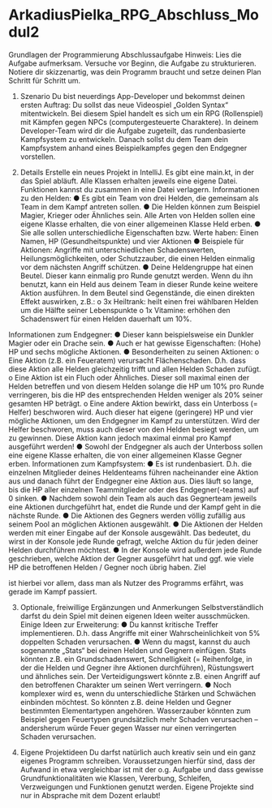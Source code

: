 # ArkadiusPielka_RPG_Abschluss_Modul2

Grundlagen der Programmierung
Abschlussaufgabe
Hinweis: Lies die Aufgabe aufmerksam. Versuche vor Beginn, die Aufgabe zu strukturieren. Notiere
dir skizzenartig, was dein Programm braucht und setze deinen Plan Schritt für Schritt um.

1. Szenario
Du bist neuerdings App-Developer und bekommst deinen ersten Auftrag: Du sollst das neue
Videospiel „Golden Syntax“ mitentwickeln. Bei diesem Spiel handelt es sich um ein RPG (Rollenspiel)
mit Kämpfen gegen NPCs (computergesteuerte Charaktere). In deinem Developer-Team wird dir die
Aufgabe zugeteilt, das rundenbasierte Kampfsystem zu entwickeln. Danach sollst du dem Team dein
Kampfsystem anhand eines Beispielkampfes gegen den Endgegner vorstellen.

2. Details
Erstelle ein neues Projekt in IntelliJ. Es gibt eine main.kt, in der das Spiel abläuft. Alle Klassen
erhalten jeweils eine eigene Datei. Funktionen kannst du zusammen in eine Datei verlagern.
Informationen zu den Helden:
● Es gibt ein Team von drei Helden, die gemeinsam als Team in dem Kampf antreten sollen.
● Die Helden können zum Beispiel Magier, Krieger oder Ähnliches sein. Alle Arten von Helden
sollen eine eigene Klasse erhalten, die von einer allgemeinen Klasse Held erben.
● Sie alle sollen unterschiedliche Eigenschaften bzw. Werte haben:
Einen Namen, HP (Gesundheitspunkte) und vier Aktionen
● Beispiele für Aktionen:
Angriffe mit unterschiedlichen Schadenswerten, Heilungsmöglichkeiten, oder Schutzzauber,
die einen Helden einmalig vor dem nächsten Angriff schützen.
● Deine Heldengruppe hat einen Beutel. Dieser kann einmalig pro Runde genutzt werden.
Wenn du ihn benutzt, kann ein Held aus deinem Team in dieser Runde keine weitere Aktion
ausführen. In dem Beutel sind Gegenstände, die einen direkten Effekt auswirken, z.B.:
o 3x Heiltrank: heilt einen frei wählbaren Helden um die Hälfte seiner Lebenspunkte
o 1x Vitamine: erhöhen den Schadenswert für einen Helden dauerhaft um 10%.

Informationen zum Endgegner:
● Dieser kann beispielsweise ein Dunkler Magier oder ein Drache sein.
● Auch er hat gewisse Eigenschaften: (Hohe) HP und sechs mögliche Aktionen.
● Besonderheiten zu seinen Aktionen:
o Eine Aktion (z.B. ein Feueratem) verursacht Flächenschaden. D.h. dass diese Aktion
alle Helden gleichzeitig trifft und allen Helden Schaden zufügt.
o Eine Aktion ist ein Fluch oder Ähnliches. Dieser soll maximal einen der Helden
betreffen und von diesem Helden solange die HP um 10% pro Runde verringeren, bis
die HP des entsprechenden Helden weniger als 20% seiner gesamten HP beträgt.
o Eine andere Aktion bewirkt, dass ein Unterboss (= Helfer) beschworen wird. Auch
dieser hat eigene (geringere) HP und vier mögliche Aktionen, um den Endgegner im
Kampf zu unterstützen. Wird der Helfer beschworen, muss auch dieser von den
Helden besiegt werden, um zu gewinnen.
Diese Aktion kann jedoch maximal einmal pro Kampf ausgeführt werden!
● Sowohl der Endgegner als auch der Unterboss sollen eine eigene Klasse erhalten, die von
einer allgemeinen Klasse Gegner erben.
Informationen zum Kampfsystem:
● Es ist rundenbasiert. D.h. die einzelnen Mitglieder deines Heldenteams führen nacheinander
eine Aktion aus und danach führt der Endgegner eine Aktion aus. Dies läuft so lange, bis die
HP aller einzelnen Teammitglieder oder des Endgegner(-teams) auf 0 sinken.
● Nachdem sowohl dein Team als auch das Gegnerteam jeweils eine Aktionen durchgeführt
hat, endet die Runde und der Kampf geht in die nächste Runde.
● Die Aktionen des Gegners werden völlig zufällig aus seinem Pool an möglichen Aktionen
ausgewählt.
● Die Aktionen der Helden werden mit einer Eingabe auf der Konsole ausgewählt.
Das bedeutet, du wirst in der Konsole jede Runde gefragt, welche Aktion du für jeden deiner
Helden durchführen möchtest.
● In der Konsole wird außerdem jede Runde geschrieben, welche Aktion der Gegner
ausgeführt hat und ggf. wie viele HP die betroffenen Helden / Gegner noch übrig haben. Ziel

ist hierbei vor allem, dass man als Nutzer des Programms erfährt, was gerade im Kampf
passiert.

3. Optionale, freiwillige Ergänzungen und Anmerkungen
Selbstverständlich darfst du dein Spiel mit deinen eigenen Ideen weiter ausschmücken.
Einige Ideen zur Erweiterung:
● Du kannst kritische Treffer implementieren.
D.h. dass Angriffe mit einer Wahrscheinlichkeit von 5% doppelten Schaden verursachen.
● Wenn du magst, kannst du auch sogenannte „Stats“ bei deinen Helden und Gegnern
einfügen. Stats könnten z.B. ein Grundschadenswert, Schnelligkeit (= Reihenfolge, in der die
Helden und Gegner ihre Aktionen durchführen), Rüstungswert und ähnliches sein. Der
Verteidigungswert könnte z.B. einen Angriff auf den betroffenen Charakter um seinen Wert
verringern.
● Noch komplexer wird es, wenn du unterschiedliche Stärken und Schwächen einbinden
möchtest. So könnten z.B. deine Helden und Gegner bestimmten Elementartypen
angehören. Wasserzauber könnten zum Beispiel gegen Feuertypen grundsätzlich mehr
Schaden verursachen – andersherum würde Feuer gegen Wasser nur einen verringerten
Schaden verursachen.

4. Eigene Projektideen
Du darfst natürlich auch kreativ sein und ein ganz eigenes Programm schreiben.
Voraussetzungen hierfür sind, dass der Aufwand in etwa vergleichbar ist mit der o.g. Aufgabe und
dass gewisse Grundfunktionalitäten wie Klassen, Vererbung, Schleifen, Verzweigungen und
Funktionen genutzt werden.
Eigene Projekte sind nur in Absprache mit dem Dozent erlaubt!
